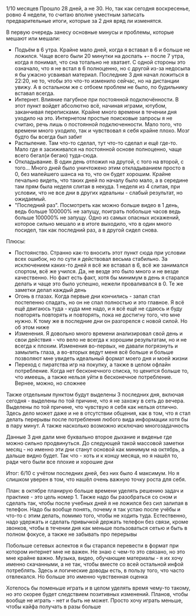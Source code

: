 1/10 месяцев
Прошло 28 дней, а не 30. Но, так как сегодня воскресенье, ровно 4 недели, то считаю вполне уместным записать предварительные итоги, которые за 2 дня вряд ли изменятся.

В первую очередь занесу основные минусы и проблемы, которые мешают или мешали:
- Подъём в 6 утра. Крайне мало дней, когда я вставал в 6 и больше не ложился. Чаще всего были 20 минутки на доспать +- после 7 утра, когда я понимал, что сна тотально не хватает. С одной стороны это означало, что я не встал в 6 полноценно, но с другой из-за недосыпа я бы ужасно усваивал материал. Последние 3 дня начал ложиться в 22:20, не то, чтобы это что-то изменило сейчас, но на дистанции увижу. А в остальном же с отбоем проблем не было, по будильнику вставал всегда.
- Интернет. Влияние пагубное при постоянной подключённости. В этот пункт войдет абсолютно всё, начиная играми, ютубом, заканчивая переписками. Крайне много времени в течении дня уходило на это. Интернетом простые поисковые запросы я не считаю, речь лишь о постоянной подключенности. Мало того, что времени много уходило, так и чувствовал я себя крайне плохо. Мозг будто бы всегда был забит
- Распыление. Там что-то сделал, тут что-то сделал и ещё где-то. Мало где я засиживался на постоянной основе полноценно, чаще всего бегал(и бегаю)  туда-сюда.
- Откладывание. В один день отложил на другой, с того на второй, с того... Много дней было уничтожено этим откладыванием просто в 0, без малейшего шанса на то, что он будет хорошим. Крайне печально видеть, что таких дней по началу было мало, а в середине там прям была неделя слитая в некуда. 1 неделя из 4 слитая, при условии, что не все дни в других идеальны - слабый результат, но ожидаемый.
- "Последний раз". Посмотреть как можно больше видео в 1 день, ведь больше 100000% не запущу, поиграть побольше часов ведь больше 100000% не запущу. Одно из самых опасных искажений, которое сильно мешало и в итоге выходило, что в один много посидел, так как последний раз, а в другой сидел снова.
  
Плюсы:
- Постоянство. Странно как-то вносить этот пункт сюда при условии всех ошибок, но по сути я действовал весьма стабильно. За исключением каких-то дней я всё же вставал в 6, всё же занимался спортом, всё же учился. Да, не везде это было много и не везде качественно. Но факт есть факт, хотя бы минимум в день я старался делать и чаще это было успешно, нежели проваливался в 0. Те же заметки делал каждый день
- Огонь в глазах. Когда первые дни кончились - запал стал постепенно спадать, но он не спал полностью и это главное. Я всё ещё двигаюсь туда - куда мне надо, и я всё ещё не сдаюсь и буду повторять повторять и повторять, пока не достигну того, что мне нужно. К тому же в последние дни он разгорелся с новой силой. Но об этом ниже
- Изменения. Я довольно много времени анализировал свой день и свои действия - что вело не всегда к хорошим результатам, но и не всегда к плохим. Изменения во-первых, не давали погрязнуть и замылить глаза, а во-вторых ведут меня всё больше и больше позволяют мне увидеть идеальный формат моего дня и моей жизни
- Переход с пиратства игр на покупку, а также в целом офлайн потребление. Когда нет бесконечного списка, то ценится больше то, что имеешь, а также нельзя уйти в бесконечное потребление. Вернее, можно, но сложнее 
  
  
Также отдельным пунктом будут выделены 3 последних дня, включая сегодня - выделены по той причине, что я не захожу в сеть до вечера. Выделены по той причине, что чувствую я себя как нельзя отлично. Здесь дело может даже и не в отсутствии общения, как в том, что я стал делать перерывы после потребления любого вида информации хотя бы в пару минут. А также насколько возможно исключаю многозадачность

Данные 3 дня дали мне буквально второе дыхание и виденье где можно сильно продвинуться. До следующей такой массовой заметки месяц - но именно эти дни станут основой как минимум на октябрь, а дальше видно будет. Так что - хоть и к концу месяца, но я нашёл то, ради чего были все плохие и хорошие дни


Итог: 6/10 с учётом последних дней, без них было 4 максимум. Но я слишком уверен в том, что нашёл очень важную точку роста для себя.

План: в октябре планирую больше времени уделять решению задач и практике - это цель номер 1.
Также надо бы разобраться со сном и сделать так, чтобы после учебных дней я не ложился без сил залипая в телефон. Надо бы вообще понять, почему я так устаю после учёбы и что-то с этим делать, помимо того, чтобы не ходить туда.
Естественно, надо удержать и сделать привычкой держать телефон без связи, кроме звонков, чтобы в течении дня как меньше пользоваться сетью и быть в полном фокусе, а также не забывать про перерывы

Побольше сетевых аспектов я бы старался перевести в формат при котором интернет мне не важен. Не знаю с чем-то это связано, но это мне крайне важно. Музыка, видео, обучающие материалы - я их хочу именно скачанными, а не так, чтобы вместе со всей остальной инфой потреблять. Здесь и логические доводы есть, в пользу того, что часто отвлекался. Но больше это именно чувственная оценка

Хотелось бы поменьше играть и в целом уделять время чему-то такому, но это скорее будет следствием позитивных изменений.
Планов, чтобы вообще не играть - нет и быть не может. Просто хочу играть меньше, чтобы кайфа получать в разы больше